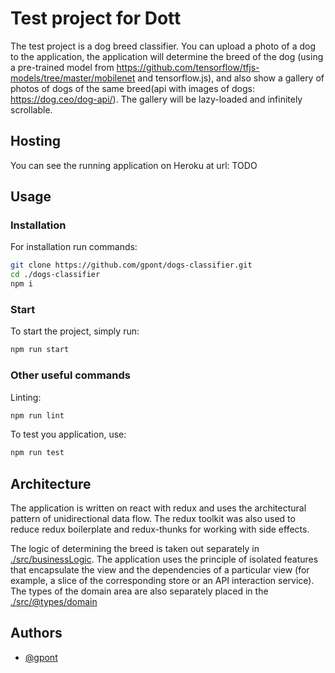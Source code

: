 # Test project for Dott

The test project is a dog breed classifier. You can upload a photo of a dog to
the application, the application will determine the breed of the dog (using a
pre-trained model from
https://github.com/tensorflow/tfjs-models/tree/master/mobilenet and
tensorflow.js), and also show a gallery of photos of dogs of the same breed(api
with images of dogs: https://dog.ceo/dog-api/). The gallery will be lazy-loaded
and infinitely scrollable.

## Hosting

You can see the running application on Heroku at url: TODO

## Usage

### Installation

For installation run commands:

```bash
git clone https://github.com/gpont/dogs-classifier.git
cd ./dogs-classifier
npm i
```

### Start

To start the project, simply run:

```bash
npm run start
```

### Other useful commands

Linting:

```bash
npm run lint
```

To test you application, use:

```bash
npm run test
```

## Architecture

The application is written on react with redux and uses the architectural
pattern of unidirectional data flow. The redux toolkit was also used to reduce
redux boilerplate and redux-thunks for working with side effects.

The logic of determining the breed is taken out separately in
[./src/businessLogic](./src/businessLogic). The application uses the principle
of isolated features that encapsulate the view and the dependencies of a
particular view (for example, a slice of the corresponding store or an API
interaction service). The types of the domain area are also separately placed in
the [./src/@types/domain](./src/@types/domain)

## Authors

- [@gpont](https://www.github.com/gpont)
